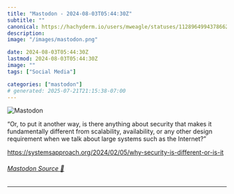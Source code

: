 ```yaml
---
title: "Mastodon - 2024-08-03T05:44:30Z"
subtitle: ""
canonical: https://hachyderm.io/users/mweagle/statuses/112896499437866238
description:
image: "/images/mastodon.png"

date: 2024-08-03T05:44:30Z
lastmod: 2024-08-03T05:44:30Z
image: ""
tags: ["Social Media"]

categories: ["mastodon"]
# generated: 2025-07-21T21:15:38-07:00
---
```

![Mastodon](/images/mastodon.png)

<p>“Or, to put it another way, is there anything about security that makes it fundamentally different from scalability, availability, or any other design requirement when we talk about large systems such as the Internet?”</p><p><a href="https://systemsapproach.org/2024/02/05/why-security-is-different-or-is-it" target="_blank" rel="nofollow noopener noreferrer" translate="no"><span class="invisible">https://</span><span class="ellipsis">systemsapproach.org/2024/02/05</span><span class="invisible">/why-security-is-different-or-is-it</span></a></p>


###### [Mastodon Source 🐘](https://hachyderm.io/@mweagle/112896499437866238)

___
